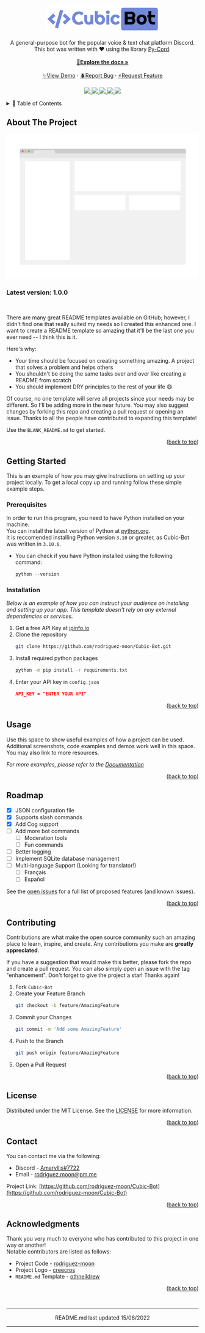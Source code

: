 <!--
README template credit:
https://github.com/othneildrew/Best-README-Template
-->

<a name="readme-top"></a>



<!-- PROJECT LOGO -->
<br />
<div align="center">
  <a href="https://github.com/rodriguez-moon/Cubic-Bot">
    <img src="images/logo.png" alt="Logo">
  </a>
  <p align="center">
    A general-purpose bot for the popular voice &amp; text chat platform Discord.
    <br />
    This bot was written with ❤️ using the library <a href="https://pycord.dev/">Py-Cord</a>.
    <br></br>
    <a href="./docs/DOCS.md"><strong>📄Explore the docs »</strong></a>
    <br></br>
    <a href="https://github.com/rodriguez-moon/Cubic-Bot">✨View Demo</a>
    ·
    <a href="https://github.com/rodriguez-moon/Cubic-Bot/issues">🪲Report Bug</a>
    ·
    <a href="https://github.com/rodriguez-moon/Cubic-Bot/issues">⚡Request Feature</a>
    <br></br>
	<a href=https://github.com/rodriguez-moon/Cubic-Bot/graphs/contributors> 
        <img src=https://img.shields.io/github/contributors/rodriguez-moon/Cubic-Bot.svg> 
    </a>
	<a href="https://github.com/rodriguez-moon/Cubic-Bot/network/members"> 
        <img src="https://img.shields.io/github/forks/rodriguez-moon/Cubic-Bot.svg"> 
    </a>
    <a href="https://github.com/rodriguez-moon/Cubic-Bot/stargazers"> 
        <img src="https://img.shields.io/github/stars/rodriguez-moon/Cubic-Bot.svg?color=yellow"> 
    </a>
    <a href="https://github.com/rodriguez-moon/Cubic-Bot/issues">
        <img src="https://img.shields.io/github/issues/rodriguez-moon/Cubic-Bot.svg"> 
    </a>
    <a href="https://github.com/rodriguez-moon/Cubic-Bot/blob/master/LICENSE"> 
        <img src="https://img.shields.io/github/license/rodriguez-moon/Cubic-Bot.svg"> 
    </a>
  </p>
</div>



<!-- TABLE OF CONTENTS -->
<details>
  <summary>🔗 Table of Contents</summary>
  <ol>
    <li>
      <a href="#about-the-project">About The Project</a>
    </li>
    <li>
      <a href="#getting-started">Getting Started</a>
      <ul>
        <li><a href="#prerequisites">Prerequisites</a></li>
        <li><a href="#installation">Installation</a></li>
      </ul>
    </li>
    <li><a href="#usage">Usage</a></li>
    <li><a href="#roadmap">Roadmap</a></li>
    <li><a href="#contributing">Contributing</a></li>
    <li><a href="#license">License</a></li>
    <li><a href="#contact">Contact</a></li>
    <li><a href="#acknowledgments">Acknowledgments</a></li>
  </ol>
</details>



<!-- ABOUT THE PROJECT -->
## About The Project
[project-screenshot]: images/screenshot.png
[![Cubic Bot Screenshot][project-screenshot]](https://example.com)

<h3>
    Latest version: 1.0.0
</h3>
<br />

There are many great README templates available on GitHub; however, I didn't find one that really suited my needs so I created this enhanced one. I want to create a README template so amazing that it'll be the last one you ever need -- I think this is it.

Here's why:
* Your time should be focused on creating something amazing. A project that solves a problem and helps others
* You shouldn't be doing the same tasks over and over like creating a README from scratch
* You should implement DRY principles to the rest of your life :smile:

Of course, no one template will serve all projects since your needs may be different. So I'll be adding more in the near future. You may also suggest changes by forking this repo and creating a pull request or opening an issue. Thanks to all the people have contributed to expanding this template!

Use the `BLANK_README.md` to get started.

<p align="right">(<a href="#readme-top">back to top</a>)</p>


<!-- GETTING STARTED -->
## Getting Started

This is an example of how you may give instructions on setting up your project locally.
To get a local copy up and running follow these simple example steps.

### Prerequisites

In order to run this program, you need to have Python installed on your machine.
<br />
You can install the latest version of Python at [python.org](https://www.python.org/downloads/).
<br />
It is reccomended installing Python version `3.10` or greater, as Cubic-Bot was written in `3.10.6`.


* You can check if you have Python installed using the following command:
    ```python
    python --version
    ```


### Installation

_Below is an example of how you can instruct your audience on installing and setting up your app. This template doesn't rely on any external dependencies or services._

1. Get a free API Key at [ipinfo.io](https://ipinfo.io/signup)
2. Clone the repository
   ```sh
   git clone https://github.com/rodriguez-moon/Cubic-Bot.git
   ```
3. Install required python packages
   ```sh
   python -m pip install -r requirements.txt
   ```
4. Enter your API key in `config.json`
   ```json
   API_KEY = "ENTER YOUR API"
   ```

<p align="right">(<a href="#readme-top">back to top</a>)</p>



<!-- USAGE EXAMPLES -->
## Usage

Use this space to show useful examples of how a project can be used. Additional screenshots, code examples and demos work well in this space. You may also link to more resources.

_For more examples, please refer to the [Documentation](https://example.com)_

<p align="right">(<a href="#readme-top">back to top</a>)</p>



<!-- ROADMAP -->
## Roadmap
- [x] JSON configuration file
- [x] Supports slash commands
- [x] Add Cog support
- [ ] Add more bot commands
    - [ ] Moderation tools
    - [ ] Fun commands
- [ ] Better logging
- [ ] Implement SQLite database management
- [ ] Multi-language Support (Looking for translator!)
    - [ ] Français
    - [ ] Español

See the [open issues](https://github.com/rodriguez-moon/Cubic-Bot/issues) for a full list of proposed features (and known issues).

<p align="right">(<a href="#readme-top">back to top</a>)</p>



<!-- CONTRIBUTING -->
## Contributing

Contributions are what make the open source community such an amazing place to learn, inspire, and create. Any contributions you make are **greatly appreciated**.

If you have a suggestion that would make this better, please fork the repo and create a pull request. You can also simply open an issue with the tag "enhancement".
Don't forget to give the project a star! Thanks again!

1. Fork `Cubic-Bot`
2. Create your Feature Branch <br />
    ```sh
    git checkout -b feature/AmazingFeature
    ```
3. Commit your Changes <br />
    ```sh
    git commit -m 'Add some AmazingFeature'
    ```
4. Push to the Branch <br />
    ```sh
    git push origin feature/AmazingFeature
    ```
5. Open a Pull Request

<p align="right">(<a href="#readme-top">back to top</a>)</p>



<!-- LICENSE -->
## License

Distributed under the MIT License. See the [LICENSE](./LICENSE) for more information.

<p align="right">(<a href="#readme-top">back to top</a>)</p>



<!-- CONTACT -->
## Contact

You can contact me via the following:
* Discord - [Amaryllis#7722](https://discord.com/users/692414570106585239)
* Email - [rodriguez.moon@pm.me](mailto:rodriguez.moon@pm.me)

Project Link: [https://github.com/rodriguez-moon/Cubic-Bot](https://github.com/rodriguez-moon/Cubic-Bot)

<p align="right">(<a href="#readme-top">back to top</a>)</p>



<!-- ACKNOWLEDGMENTS -->
## Acknowledgments

Thank you very much to everyone who has contributed to this project in one way or another!
<br />
Notable contributors are listed as follows:

* Project Code - [rodriguez-moon](https://github.com/rodriguez-moon)
* Project Logo - [creecros](https://github.com/creecros/simple_logo_gen)
* `README.md` Template - [othneildrew](https://github.com/othneildrew/Best-README-Template)

<p align="right">(<a href="#readme-top">back to top</a>)</p>

<br/>

----

<p align="center">
README.md last updated 15/08/2022
</p>

----
